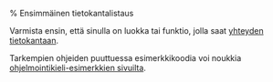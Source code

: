 % Ensimmäinen tietokantalistaus
<!-- order: 5 -->

Varmista ensin, että sinulla on luokka tai funktio, jolla saat [yhteyden tietokantaan](../tietokantayhteys/index.html).

<wip />

Tarkempien ohjeiden puuttuessa esimerkkikoodia voi noukkia [ohjelmointikieli-esimerkkien sivuilta]({{rootdir}}aikataulu/viikko1/ohjelmointikielet.html#tietokannan-käyttö).

